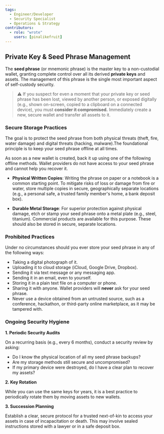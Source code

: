 ```yaml
---
tags:
  - Engineer/Developer
  - Security Specialist
  - Operations & Strategy
contributors:
  - role: "wrote"
    users: [pinalikefruit]
---
```


## Private Key & Seed Phrase Management

The **seed phrase** (or mnemonic phrase) is the master key to a non-custodial wallet, granting complete control over all its derived **private keys** and assets. The management of this phrase is the single most important aspect of self-custody security.

> ⚠️ If you suspect for even a moment that your private key or seed phrase has been lost, viewed by another person, or exposed digitally (e.g., shown on-screen, copied to a clipboard on a connected device), you must **consider it compromised.** Immediately create a new, secure wallet and transfer all assets to it.


### Secure Storage Practices


The goal is to protect the seed phrase from both physical threats (theft, fire, water damage) and digital threats (hacking, malware).The foundational principle is to keep your seed phrase offline at all times.

As soon as a new wallet is created, back it up using one of the following offline methods. Wallet providers do not have access to your seed phrase and cannot help you recover it.


- **Physical Written Copies**: Writing the phrase on paper or a notebook is a common starting point. To mitigate risks of loss or damage from fire or water, store multiple copies in secure, geographically separate locations (e.g., a personal safe, a trusted family member's home, a bank deposit box).

- **Durable Metal Storage**: For superior protection against physical damage, etch or stamp your seed phrase onto a metal plate (e.g., steel, titanium). Commercial products are available for this purpose. These should also be stored in secure, separate locations.


### Prohibited Practices

Under no circumstances should you ever store your seed phrase in any of the following ways:

- Taking a digital photograph of it.
- Uploading it to cloud storage (iCloud, Google Drive, Dropbox).
- Sending it via text message or any messaging app.
- Sending it in an email, even to yourself.
- Storing it in a plain text file on a computer or phone.
- Sharing it with anyone. Wallet providers will **never** ask for your seed phrase.
- Never use a device obtained from an untrusted source, such as a conference, hackathon, or third-party online marketplace, as it may be tampered with.

### Ongoing Security Hygiene

**1. Periodic Security Audits**

On a recurring basis (e.g., every 6 months), conduct a security review by asking:

- Do I know the physical location of all my seed phrase backups?
- Are my storage methods still secure and uncompromised?
- If my primary device were destroyed, do I have a clear plan to recover my assets?

**2. Key Rotation**

While you can use the same keys for years, it is a best practice to periodically rotate them by moving assets to new wallets.

**3. Succession Planning**

Establish a clear, secure protocol for a trusted next-of-kin to access your assets in case of incapacitation or death. This may involve sealed instructions stored with a lawyer or in a safe deposit box.